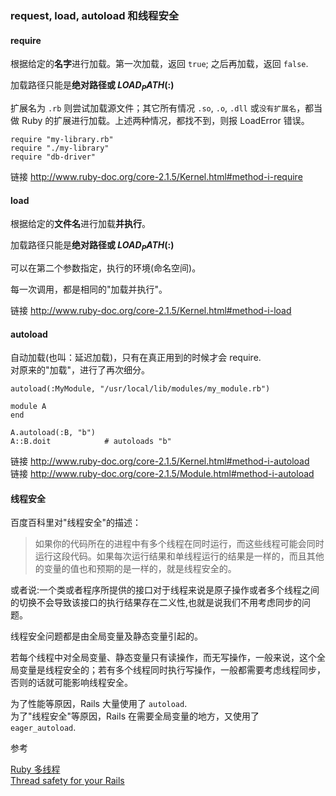 ### request, load, autoload 和线程安全

#### require

根据给定的**名字**进行加载。第一次加载，返回 `true`; 之后再加载，返回 `false`.

加载路径只能是**绝对路径或 $LOAD_PATH ($:)**

扩展名为 `.rb` 则尝试加载源文件；其它所有情况 `.so`, `.o`, `.dll` 或`没有扩展名`，都当做 Ruby 的扩展进行加载。上述两种情况，都找不到，则报 LoadError 错误。

```
require "my-library.rb"
require "./my-library"
require "db-driver"
```

链接 http://www.ruby-doc.org/core-2.1.5/Kernel.html#method-i-require

#### load

根据给定的**文件名**进行加载**并执行**。

加载路径只能是**绝对路径或 $LOAD_PATH ($:)**

可以在第二个参数指定，执行的环境(命名空间)。

每一次调用，都是相同的"加载并执行"。

链接 http://www.ruby-doc.org/core-2.1.5/Kernel.html#method-i-load

#### autoload

自动加载(也叫：延迟加载)，只有在真正用到的时候才会 require.<br>
对原来的"加载"，进行了再次细分。

```
autoload(:MyModule, "/usr/local/lib/modules/my_module.rb")
```

```
module A
end

A.autoload(:B, "b")
A::B.doit            # autoloads "b"
```

链接 http://www.ruby-doc.org/core-2.1.5/Kernel.html#method-i-autoload
<br>
链接 http://www.ruby-doc.org/core-2.1.5/Module.html#method-i-autoload

#### 线程安全

百度百科里对"线程安全"的描述：

> 如果你的代码所在的进程中有多个线程在同时运行，而这些线程可能会同时运行这段代码。如果每次运行结果和单线程运行的结果是一样的，而且其他的变量的值也和预期的是一样的，就是线程安全的。
>
或者说:一个类或者程序所提供的接口对于线程来说是原子操作或者多个线程之间的切换不会导致该接口的执行结果存在二义性,也就是说我们不用考虑同步的问题。
>
线程安全问题都是由全局变量及静态变量引起的。
>
若每个线程中对全局变量、静态变量只有读操作，而无写操作，一般来说，这个全局变量是线程安全的；若有多个线程同时执行写操作，一般都需要考虑线程同步，否则的话就可能影响线程安全。

为了性能等原因，Rails 大量使用了 `autoload`.
<br>
为了"线程安全"等原因，Rails 在需要全局变量的地方，又使用了 `eager_autoload`.

参考

[Ruby 多线程](http://www.w3cschool.cc/ruby/ruby-multithreading.html)
<br>
[Thread safety for your Rails](http://m.onkey.org/thread-safety-for-your-rails)
